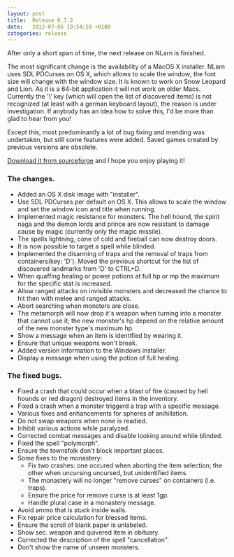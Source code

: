 ```yaml
---
layout: post
title:  Release 0.7.2
date:   2012-07-06 19:54:50 +0100
categories: release
---
```


After only a short span of time, the next release on NLarn is finished.

The most significant change is the availability of a MacOS X installer.
NLarn uses SDL PDCurses on OS X, which allows to scale the window; the font size will change with the window size. It is known to work on Snow Leopard and Lion. As it is a 64-bit application it will not work on older Macs. Currently the '\\' key (which will open the list of discovered items) is not recognized (at least with a german keyboard layout), the reason is under investigation. If anybody has an idea how to solve this, I'd be more than glad to hear from you!

Except this, most predominantly a lot of bug fixing and mending was undertaken, but still some features were added. Saved games created by previous versions are obsolete.

[Download it from sourceforge](http://sourceforge.net/projects/nlarn/files/nlarn/0.7.2/) and I hope you enjoy playing it!

### The changes.

* Added an OS X disk image with "installer".
* Use SDL PDCurses per default on OS X. This allows to scale the window and set the window icon and title when running.
* Implemented magic resistance for monsters. The hell hound, the spirit naga and the demon lords and prince are now resistant to damage cause by magic (currently only the magic missile).
* The spells lightning, cone of cold and fireball can now destroy doors.
* It is now possible to target a spell while blinded.
* Implemented the disarming of traps and the removal of traps from containers(key: 'D'). Moved the previous shortcut for the list of discovered landmarks from 'D' to CTRL+D.
* When quaffing healing or power potions at full hp or mp the maximum for the specific stat is increased.
* Allow ranged attacks on invisible monsters and decreased the chance to hit then with melee and ranged attacks.
* Abort searching when monsters are close.
* The metamorph will now drop it's weapon when turning into a monster that cannot use it; the new monster's hp depend on the relative amount of the new monster type's maximum hp.
* Show a message when an item is identified by wearing it.
* Ensure that unique weapons won't break.
* Added version information to the Windows installer.
* Display a message when using the potion of full healing.

### The fixed bugs.

* Fixed a crash that could occur when a blast of fire (caused by hell hounds or red dragon) destroyed items in the inventory.
* Fixed a crash when a monster triggerd a trap with a specific message.
* Various fixes and enhancements for spheres of anihillation.
* Do not swap weapons when none is readied.
* Inhibit various actions while paralyzed.
* Corrected combat messages and disable looking around while blinded.
* Fixed the spell "polymorph".
* Ensure the townsfolk don't block important places.
* Some fixes to the monastery:
  * Fix two crashes: one occured when aborting the item selection; the other when uncursing uncursed, but unidentified items.
  * The monastery will no longer "remove curses" on containers (i.e. traps).
  * Ensure the price for remove curse is at least 1gp.
  * Handle plural case in a monastery message.
* Avoid ammo that is stuck inside walls.
* Fix repair price calculation for blessed items.
* Ensure the scroll of blank paper is unlabeled.
* Show sec. weapon and quivered item in obituary.
* Corrected the description of the spell "cancellation".
* Don't show the name of unseen monsters.
